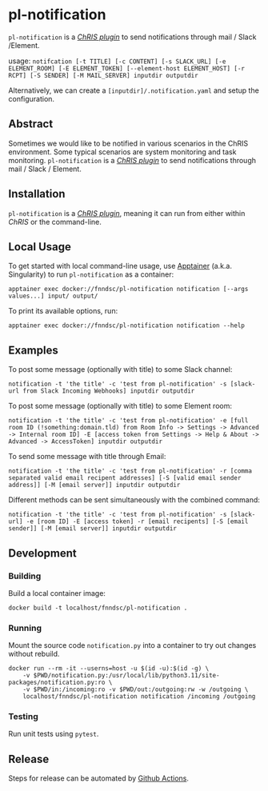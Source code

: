 # pl-notification

`pl-notification` is a _[ChRIS plugin](https://chrisproject.org/)_ to send notifications through mail / Slack /Element.

usage: `notifcation [-t TITLE] [-c CONTENT] [-s SLACK_URL] [-e ELEMENT_ROOM] [-E ELEMENT_TOKEN] [--element-host ELEMENT_HOST] [-r RCPT] [-S SENDER] [-M MAIL_SERVER]
                    inputdir outputdir`

Alternatively, we can create a `[inputdir]/.notification.yaml` and setup the configuration.

## Abstract

Sometimes we would like to be notified in various scenarios in the ChRIS environment. Some typical scenarios are system monitoring and task monitoring.
`pl-notification` is a _[ChRIS plugin](https://chrisproject.org/)_ to send notifications through mail / Slack / Element.

## Installation

`pl-notification` is a _[ChRIS plugin](https://chrisproject.org/)_, meaning it can
run from either within _ChRIS_ or the command-line.

## Local Usage

To get started with local command-line usage, use [Apptainer](https://apptainer.org/)
(a.k.a. Singularity) to run `pl-notification` as a container:

```shell
apptainer exec docker://fnndsc/pl-notification notification [--args values...] input/ output/
```

To print its available options, run:

```shell
apptainer exec docker://fnndsc/pl-notification notification --help
```

## Examples

To post some message (optionally with title) to some Slack channel:
```shell
notification -t 'the title' -c 'test from pl-notification' -s [slack-url from Slack Incoming Webhooks] inputdir outputdir
```

To post some message (optionally with title) to some Element room:
```shell
notification -t 'the title' -c 'test from pl-notification' -e [full room ID (!something:domain.tld) from Room Info -> Settings -> Advanced -> Internal room ID] -E [access token from Settings -> Help & About -> Advanced -> AccessToken] inputdir outputdir
```

To send some message with title through Email:
```shell
notification -t 'the title' -c 'test from pl-notification' -r [comma separated valid email recipent addresses] [-S [valid email sender address]] [-M [email server]] inputdir outputdir
```

Different methods can be sent simultaneously with the combined command:
```shell
notification -t 'the title' -c 'test from pl-notification' -s [slack-url] -e [room ID] -E [access token] -r [email recipents] [-S [email sender]] [-M [email server]] inputdir outputdir
```

## Development

### Building

Build a local container image:

```shell
docker build -t localhost/fnndsc/pl-notification .
```

### Running

Mount the source code `notification.py` into a container to try out changes without rebuild.

```shell
docker run --rm -it --userns=host -u $(id -u):$(id -g) \
    -v $PWD/notification.py:/usr/local/lib/python3.11/site-packages/notification.py:ro \
    -v $PWD/in:/incoming:ro -v $PWD/out:/outgoing:rw -w /outgoing \
    localhost/fnndsc/pl-notification notification /incoming /outgoing
```

### Testing

Run unit tests using `pytest`.

## Release

Steps for release can be automated by [Github Actions](.github/workflows/ci.yml).
